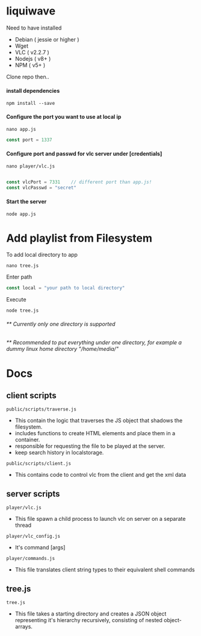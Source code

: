 # liquiwave
Need to have installed
- Debian ( jessie or higher )
- Wget
- VLC ( v2.2.7 )
- Nodejs ( v8+ )
- NPM ( v5+ ) 


Clone repo then..
#### install dependencies
```
npm install --save
```
#### Configure the port you want to use at local ip
```
nano app.js
```
```js
const port = 1337
```
#### Configure port and passwd for vlc server under [credentials]
```
nano player/vlc.js
```
```js

const vlcPort = 7331    // different port than app.js!
const vlcPasswd = "secret"
```
#### Start the server 
```
node app.js
```

# Add playlist from Filesystem
To add local directory to app
```
nano tree.js
```
Enter path
```js
const local = "your path to local directory"
```
Execute
```
node tree.js
```
###### ** Currently only one directory is supported
###### ** Recommended to put everything under one directory, for example a dummy linux home directory "/home/media/"
# Docs

## client scripts
```
public/scripts/traverse.js
```
- This contain the logic that traverses the JS object that shadows the filesystem.
- includes functions to create HTML elements and place them in a container. 
- responsible for requesting the file to be played at the server.
- keep search history in localstorage.
```
public/scripts/client.js
```
- This contains code to control vlc from the client and get the xml data

## server scripts
```
player/vlc.js
```
- This file spawn a child process to launch vlc on server on a separate thread
```
player/vlc_config.js
```
- It's command [args]
```
player/commands.js
```
- This file translates client string types to their equivalent shell commands
## tree.js
```
tree.js
```

- This file takes a starting directory and creates a JSON object representing it's hierarchy recursively, consisting of nested object-arrays.

